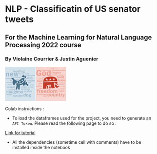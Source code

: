 # NLP - Classificatin of US senator tweets

##  For the Machine Learning for Natural Language Processing 2022 course 

### By Violaine Courrier & Justin Aguenier



<img src="demo_rep.webp" alt="drawing" width="200"/>


Colab instructions : 

- To load the dataframes used for the project, you need to generate an ```API Token```. Please read the following page to do so : 

[Link for tutorial](https://www.analyticsvidhya.com/blog/2021/06/how-to-load-kaggle-datasets-directly-into-google-colab/)

- All the dependencies (sometime cell with comments) have to be installed inside the notebook
